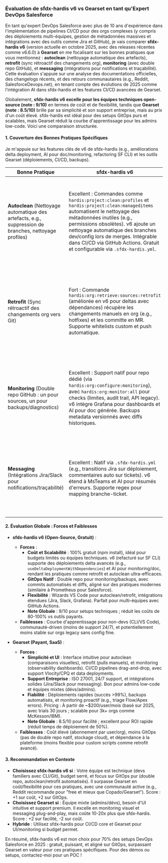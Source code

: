 ### Évaluation de sfdx-hardis v6 vs Gearset en tant qu'Expert DevOps Salesforce

En tant qu'expert DevOps Salesforce avec plus de 10 ans d'expérience dans l'implémentation de pipelines CI/CD pour des orgs complexes (y compris des déploiements multi-équipes, gestion de métadonnées massives et intégrations avec des outils comme Jira et GitHub), je vais comparer **sfdx-hardis v6** (version actuelle en octobre 2025, avec des releases récentes comme v6.6.0) à **Gearset** en me focalisant sur les bonnes pratiques que vous mentionnez : **autoclean** (nettoyage automatique des artefacts), **retrofit** (sync rétroactif des changements org), **monitoring** (avec double repo GitHub), et **messaging** (intégrations pour notifications et traçabilité). Cette évaluation s'appuie sur une analyse des documentations officielles, des changelogs récents, et des retours communautaires (e.g., Reddit, SalesforceDevops.net), en tenant compte des évolutions de 2025 comme l'intégration AI dans sfdx-hardis et les features CI/CD avancées de Gearset.

Globalement, **sfdx-hardis v6 excelle pour les équipes techniques open-source (note : 9/10)** en termes de coût et de flexibilité, tandis que **Gearset (note : 8.5/10)** brille par sa simplicité et son support entreprise, mais au prix d'un coût élevé. sfdx-hardis est idéal pour des setups GitOps purs et scalables, mais Gearset réduit la courbe d'apprentissage pour les admins low-code. Voici une comparaison structurée.

#### 1. **Couverture des Bonnes Pratiques Spécifiques**
Je m'appuie sur les features clés de v6 de sfdx-hardis (e.g., améliorations delta deployment, AI pour doc/monitoring, refactoring SF CLI) et les outils Gearset (déploiements, CI/CD, backups).

| Bonne Pratique | sfdx-hardis v6 | Gearset | Avantage |
|---------------|----------------|---------|----------|
| **Autoclean** (Nettoyage automatique des artefacts, e.g., suppression de branches, nettoyage profiles) | Excellent : Commandes comme `hardis:project:clean:profiles` et `hardis:project:clean:manageditems` automatisent le nettoyage des métadonnées inutiles (e.g., permissions obsolètes). v6 ajoute un nettoyage automatique des branches dev/config lors de merges. Intégrable dans CI/CD via GitHub Actions. Gratuit et configurable via `.sfdx-hardis.yml`. | Bon : Outils de comparaison et nettoyage manuels via UI (e.g., suppression de métadonnées inutiles avant déploiement). Pas d'automatisation native en CI/CD sans config supplémentaire. | sfdx-hardis : Plus automatisé et GitOps-native, idéal pour pipelines sans intervention manuelle. |
| **Retrofit** (Sync rétroactif des changements org vers Git) | Fort : Commande `hardis:org:retrieve:sources:retrofit` (améliorée en v6 pour deltas avec dépendances) récupère les changements manuels en org (e.g., hotfixes) et les committe en MR. Supporte whitelists custom et push automatique. | Limité : Fonctionnalité "Compare and Deploy" permet des pulls manuels/UI, mais pas d'automatisation native pour retrofit en CI/CD. Nécessite des workflows custom. | sfdx-hardis : Supérieur pour workflows Git-centric, avec intégration seamless dans GitHub pour MR automatisées. |
| **Monitoring** (Double repo GitHub : un pour sources, un pour backups/diagnostics) | Excellent : Support natif pour repo dédié (via `hardis:org:configure:monitoring`), avec `hardis:org:monitor:all` pour checks (limites, audit trail, API legacy). v6 intègre Grafana pour dashboards et AI pour doc générée. Backups metadata versionnés avec diffs historiques. | Bon : Backups automatisés et monitoring basique (e.g., observability pour drifts), mais pas de double-repo GitOps. UI-centric, avec stockage cloud (pas Git versionné). | sfdx-hardis : Meilleur pour GitOps pur (double repo), scalabilité open-source ; Gearset est plus visuel mais moins flexible pour audits custom. |
| **Messaging** (Intégrations Jira/Slack pour notifications/traçabilité) | Excellent : Natif via `.sfdx-hardis.yml` (e.g., transitions Jira sur déploiement, commentaires auto sur tickets). v6 étend à MsTeams et AI pour résumés d'erreurs. Supporte regex pour mapping branche-ticket. | Bon : Intégration Jira/Slack pour updates automatisés (e.g., liens vers déploiements). Plus simple via UI, mais moins configurable pour workflows custom. | sfdx-hardis : Plus granulaire et open-source (e.g., scripts custom) ; Gearset est plug-and-play mais limité aux intégrations basiques. |

#### 2. **Évaluation Globale : Forces et Faiblesses**
- **sfdx-hardis v6 (Open-Source, Gratuit)** :
  - **Forces** : 
    - **Coût et Scalabilité** : 100% gratuit (npm install), idéal pour budgets limités ou équipes techniques. v6 (refacturé sur SF CLI) supporte des déploiements delta avancés (e.g., `useDeltaDeploymentWithDependencies`) et AI pour monitoring/doc, rendant les pratiques comme retrofit et autoclean ultra-efficaces.
    - **GitOps Natif** : Double repo pour monitoring/backups, avec commits automatisés et diffs, aligné sur des pratiques modernes (similaire à Prometheus pour Salesforce).
    - **Flexibilité** : Wizards VS Code pour autoclean/retrofit, intégrations étendues (Jira, Slack, Grafana). Parfait pour multi-équipes avec GitHub Actions.
    - **Note Globale** : 9/10 pour setups techniques ; réduit les coûts de 80-100% vs outils payants.
  - **Faiblesses** : Courbe d'apprentissage pour non-devs (CLI/VS Code), communauté-driven (moins de support 24/7), et potentiellement moins stable sur orgs legacy sans config fine.

- **Gearset (Payant, SaaS)** :
  - **Forces** : 
    - **Simplicité et UI** : Interface intuitive pour autoclean (comparaisons visuelles), retrofit (pulls manuels), et monitoring (observability dashboards). CI/CD pipelines drag-and-drop, avec support Vlocity/CPQ et data deployments.
    - **Support Entreprise** : ISO 27001, 24/7 support, et intégrations solides (Jira/Slack pour messaging). Bon pour admins low-code et équipes mixtes (dévs/admins).
    - **Fiabilité** : Déploiements rapides (succès >99%), backups automatisés, et monitoring proactif (e.g., triage Flow/Apex errors). Pricing : À partir de ~$200/user/mois (basé sur 2025, avec trials 30 jours ; scalable pour 3k+ orgs comme McKesson/IBM).
    - **Note Globale** : 8.5/10 pour facilité ; excellent pour ROI rapide (réduit temps de déploiement de 50%).
  - **Faiblesses** : Coût élevé (abonnement par user/org), moins GitOps (pas de double repo natif, stockage cloud), et dépendance à la plateforme (moins flexible pour custom scripts comme retrofit avancé).

#### 3. **Recommandation en Contexte**
- **Choisissez sfdx-hardis v6 si** : Votre équipe est technique (devs familiers avec CLI/Git), budget serré, et focus sur GitOps pur (double repo, autoclean/retrofit automatisés). Il surpasse Gearset en coût/flexibilité pour ces pratiques, avec une communauté active (e.g., Reddit recommande pour "free et mieux que Copado/Gearset"). Score : +1 sur coût, +2 sur GitOps.
- **Choisissez Gearset si** : Équipe mixte (admins/dévs), besoin d'UI intuitive et support premium. Il excelle en monitoring visuel et messaging plug-and-play, mais coûte 10-20x plus que sfdx-hardis. Score : +2 sur facilité, -2 sur coût.
- **Hybride** : Utilisez sfdx-hardis pour CI/CD core et Gearset pour UI/monitoring si budget permet.

En résumé, sfdx-hardis v6 est mon choix pour 70% des setups DevOps Salesforce en 2025 : gratuit, puissant, et aligné sur GitOps, surpassant Gearset en valeur pour ces pratiques spécifiques. Pour des démos ou setups, contactez-moi pour un POC !
